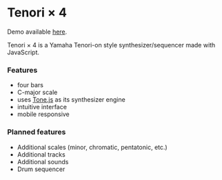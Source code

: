 # Tenori × 4

Demo available [here](https://einoken.github.io/tenori4).

Tenori × 4 is a Yamaha Tenori-on style synthesizer/sequencer made with JavaScript.

### Features
* four bars
* C-major scale
* uses [Tone.js](https://tonejs.github.io/) as its synthesizer engine
* intuitive interface
* mobile responsive

### Planned features
* Additional scales (minor, chromatic, pentatonic, etc.)
* Additional tracks
* Additional sounds
* Drum sequencer

